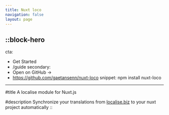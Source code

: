 ```yaml
---
title: Nuxt loco
navigation: false
layout: page
---
```


::block-hero
---
cta:
  - Get Started
  - /guide
secondary:
  - Open on GitHub →
  - https://github.com/gaetansenn/nuxt-loco
snippet: npm install nuxt-loco
---

#title
A localise module for Nuxt.js

#description
Synchronize your translations from [localise.biz](https://localise.biz/) to your nuxt project automatically
::
